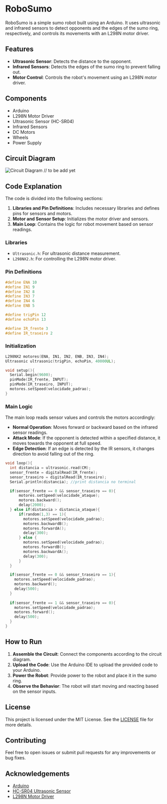 # RoboSumo

RoboSumo is a simple sumo robot built using an Arduino. It uses ultrasonic and infrared sensors to detect opponents and the edges of the sumo ring, respectively, and controls its movements with an L298N motor driver.

## Features

- **Ultrasonic Sensor**: Detects the distance to the opponent.
- **Infrared Sensors**: Detects the edges of the sumo ring to prevent falling out.
- **Motor Control**: Controls the robot's movement using an L298N motor driver.

## Components

- Arduino
- L298N Motor Driver
- Ultrasonic Sensor (HC-SR04)
- Infrared Sensors
- DC Motors
- Wheels
- Power Supply

## Circuit Diagram

![Circuit Diagram](circuit_diagram.png)  // to be add yet

## Code Explanation

The code is divided into the following sections:

1. **Libraries and Pin Definitions**: Includes necessary libraries and defines pins for sensors and motors.
2. **Motor and Sensor Setup**: Initializes the motor driver and sensors.
3. **Main Loop**: Contains the logic for robot movement based on sensor readings.

### Libraries

- `Ultrasonic.h`: For ultrasonic distance measurement.
- `L298NX2.h`: For controlling the L298N motor driver.

### Pin Definitions

```cpp
#define ENA 10
#define IN1 9
#define IN2 8
#define IN3 7
#define IN4 6
#define ENB 5

#define trigPin 12
#define echoPin 13

#define IR_frente 3
#define IR_traseiro 2
```

### Initialization

```cpp
L298NX2 motores(ENA, IN1, IN2, ENB, IN3, IN4);
Ultrasonic ultrasonic(trigPin, echoPin, 40000UL);

void setup(){
  Serial.begin(9600);
  pinMode(IR_frente, INPUT);
  pinMode(IR_traseiro, INPUT);
  motores.setSpeed(velocidade_padrao);
}
```

### Main Logic

The main loop reads sensor values and controls the motors accordingly:

- **Normal Operation**: Moves forward or backward based on the infrared sensor readings.
- **Attack Mode**: If the opponent is detected within a specified distance, it moves towards the opponent at full speed.
- **Edge Detection**: If an edge is detected by the IR sensors, it changes direction to avoid falling out of the ring.

```cpp
void loop(){
  int distancia = ultrasonic.read(CM);
  sensor_frente = digitalRead(IR_frente);
  sensor_traseiro = digitalRead(IR_traseiro);
  Serial.println(distancia); //print distancia no terminal

  if(sensor_frente == 0 && sensor_traseiro == 0){
      motores.setSpeed(velocidade_ataque);
      motores.backward();
      delay(2000);
  } else if(distancia > distancia_ataque){
      if(random(1,3) == 1){
        motores.setSpeed(velocidade_padrao);
        motores.backwardB();
        motores.forwardA();
        delay(300);  
      } else {
        motores.setSpeed(velocidade_padrao);
        motores.forwardB();
        motores.backwardA();
        delay(300);
      }
  }

  if(sensor_frente == 0 && sensor_traseiro == 1){
    motores.setSpeed(velocidade_padrao);
    motores.backward();
    delay(500);
  }
  
  if(sensor_frente == 1 && sensor_traseiro == 0){
    motores.setSpeed(velocidade_padrao);
    motores.forward();
    delay(500);
  }
}
```

## How to Run

1. **Assemble the Circuit**: Connect the components according to the circuit diagram.
2. **Upload the Code**: Use the Arduino IDE to upload the provided code to your Arduino.
3. **Power the Robot**: Provide power to the robot and place it in the sumo ring.
4. **Observe the Behavior**: The robot will start moving and reacting based on the sensor inputs.

## License

This project is licensed under the MIT License. See the [LICENSE](LICENSE) file for more details.

## Contributing

Feel free to open issues or submit pull requests for any improvements or bug fixes.

## Acknowledgements

- [Arduino](https://www.arduino.cc/)
- [HC-SR04 Ultrasonic Sensor](https://www.electronicwings.com/sensors-modules/hc-sr04-ultrasonic-sensor)
- [L298N Motor Driver](https://www.electronicwings.com/arduino/l298n-motor-driver-module)
